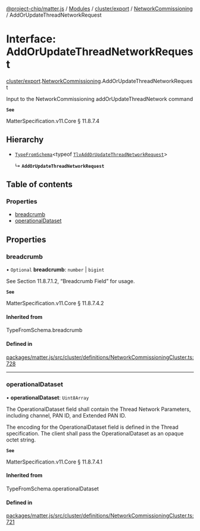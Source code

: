 [@project-chip/matter.js](../README.md) / [Modules](../modules.md) / [cluster/export](../modules/cluster_export.md) / [NetworkCommissioning](../modules/cluster_export.NetworkCommissioning.md) / AddOrUpdateThreadNetworkRequest

# Interface: AddOrUpdateThreadNetworkRequest

[cluster/export](../modules/cluster_export.md).[NetworkCommissioning](../modules/cluster_export.NetworkCommissioning.md).AddOrUpdateThreadNetworkRequest

Input to the NetworkCommissioning addOrUpdateThreadNetwork command

**`See`**

MatterSpecification.v11.Core § 11.8.7.4

## Hierarchy

- [`TypeFromSchema`](../modules/tlv_export.md#typefromschema)\<typeof [`TlvAddOrUpdateThreadNetworkRequest`](../modules/cluster_export.NetworkCommissioning.md#tlvaddorupdatethreadnetworkrequest)\>

  ↳ **`AddOrUpdateThreadNetworkRequest`**

## Table of contents

### Properties

- [breadcrumb](cluster_export.NetworkCommissioning.AddOrUpdateThreadNetworkRequest.md#breadcrumb)
- [operationalDataset](cluster_export.NetworkCommissioning.AddOrUpdateThreadNetworkRequest.md#operationaldataset)

## Properties

### breadcrumb

• `Optional` **breadcrumb**: `number` \| `bigint`

See Section 11.8.7.1.2, “Breadcrumb Field” for usage.

**`See`**

MatterSpecification.v11.Core § 11.8.7.4.2

#### Inherited from

TypeFromSchema.breadcrumb

#### Defined in

[packages/matter.js/src/cluster/definitions/NetworkCommissioningCluster.ts:728](https://github.com/project-chip/matter.js/blob/0c058ae17fdba4c0b89b8b13c309011d51782299/packages/matter.js/src/cluster/definitions/NetworkCommissioningCluster.ts#L728)

___

### operationalDataset

• **operationalDataset**: `Uint8Array`

The OperationalDataset field shall contain the Thread Network Parameters, including channel, PAN ID, and
Extended PAN ID.

The encoding for the OperationalDataset field is defined in the Thread specification. The client shall pass
the OperationalDataset as an opaque octet string.

**`See`**

MatterSpecification.v11.Core § 11.8.7.4.1

#### Inherited from

TypeFromSchema.operationalDataset

#### Defined in

[packages/matter.js/src/cluster/definitions/NetworkCommissioningCluster.ts:721](https://github.com/project-chip/matter.js/blob/0c058ae17fdba4c0b89b8b13c309011d51782299/packages/matter.js/src/cluster/definitions/NetworkCommissioningCluster.ts#L721)
